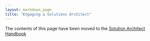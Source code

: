 ```yaml
---
layout: markdown_page
title: "Engaging a Solutions Architect"
---
```

The contents of this page have been moved to the [Solution Architect Handbook](https://github.com/daijapan/test/tree/master/customer-success/solutions-architects#when-and-how-to-engage-a-solutions-architect/index.html.md)
